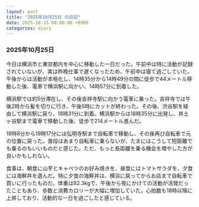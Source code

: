 ```yaml
---
layout: post
title: "2025年10月25日 の日記"
date: 2025-10-25 00:00:00 +0900
categories: diary
---
```


### 2025年10月25日

今日は横浜市と東京都内を中心に移動した一日だった。午前中は特に活動が記録されていないが、実は昨晩仕事で遅くなったため、午前中は寝て過ごしていた。午後からは活動が本格化し、14時35分から14時49分の間に徒歩で44メートル移動した後、電車で横浜駅に向かい、14時57分に到着した。

横浜駅では約5分滞在し、その後吉祥寺駅に向かう電車に乗った。吉祥寺では午後2時から髪を切りに行き、午後5時にカットが終わった。その後、渋谷駅を経由して横浜駅に戻り、18時31分に到着。横浜駅からは18時35分に出発し、井土ヶ谷駅まで電車で移動した後、徒歩で214メートル進んだ。

19時8分から19時17分には弘明寺駅まで自転車で移動し、その後再び自転車で元の位置に戻った。普段はあまり自転車に乗らないが、たまにはこうして短距離でも乗るのもいいものだと感じた。ただ、もっと長距離を乗る機会を増やした方が良いかもしれない。

食事は、朝食に山芋とキャベツのお好み焼きを、昼食にはトマトサラダを、夕食には海鮮丼を選んだ。特に夕食の海鮮丼は、横浜に戻ってからお店まで自転車で買いに行ったものだ。体重は82.3kgで、午後から夜にかけての活動が活発だったこともあり、歩数と消費カロリーが大幅に増加していた。心拍数も18時以降に上昇しており、活動的な一日を過ごしたと感じている。

